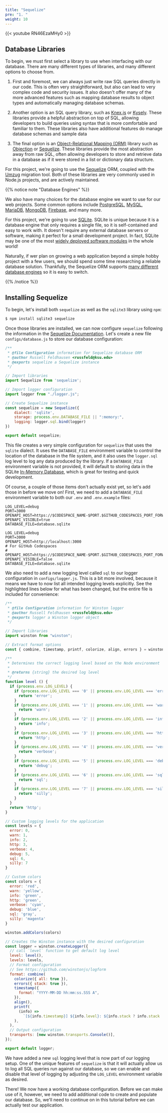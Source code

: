 ```yaml
---
title: "Sequelize"
pre: "1. "
weight: 10
---
```


{{< youtube RN46EzaMHy0 >}}

## Database Libraries

To begin, we must first select a library to use when interfacing with our database. There are many different types of libraries, and many different options to choose from.

1) First and foremost, we can always just write raw SQL queries directly in our code. This is often very straightforward, but also can lead to very complex code and security issues. It also doesn't offer many of the more advanced features such as mapping database results to object types and automatically managing database schemas.

2) Another option is an SQL query library, such as [Knex.js](https://knexjs.org/) or [Kysely](https://kysely.dev/). These libraries provide a helpful abstraction on top of SQL, allowing developers to build queries using syntax that is more comfortable and familiar to them. These libraries also have additional features do manage database schemas and sample data

3) The final option is an [Object-Relational Mapping (ORM)](https://en.wikipedia.org/wiki/Object%E2%80%93relational_mapping) library such as [Objection](https://vincit.github.io/objection.js/) or [Sequelize](https://sequelize.org/). These libraries provide the most abstraction away from raw SQL, often allowing developers to store and retrieve data in a database as if it were stored in a list or dictionary data structure. 

For this project, we're going to use the [Sequelize](https://sequelize.org/) ORM, coupled with the [Umzug](https://github.com/sequelize/umzug) migration tool. Both of these libraries are very commonly used in Node.js projects, and are actively maintained. 

{{% notice note "Database Engines" %}}

We also have many choices for the database engine we want to use for our web projects. Some common options include [PostgreSQL](https://www.postgresql.org/), [MySQL](https://www.mysql.com/), [MariaDB](https://mariadb.org/), [MongoDB](https://www.mongodb.com/), [Firebase](https://firebase.google.com/), and many more. 

For this project, we're going to use [SQLite](https://www.sqlite.org/). SQLite is unique because it is a database engine that only requires a single file, so it is self-contained and easy to work with. It doesn't require any external database servers or software, making it perfect for a small development project. In fact, SQLite may be one of the most [widely deployed software modules](https://www.sqlite.org/mostdeployed.html) in the whole world!

Naturally, if wer plan on growing a web application beyond a simple hobby project with a few users, we should spend some time researching a reliable database solution. Thankfully, the Sequelize ORM supports [many different database engines](https://sequelize.org/docs/v6/other-topics/dialect-specific-things/) so it is easy to switch.

{{% /notice %}}

## Installing Sequelize

To begin, let's install both `sequelize` as well as the `sqlite3` library using `npm`:

```bash {title="terminal"}
$ npm install sqlite3 sequelize
```

Once those libraries are installed, we can now configure `sequelize` following the information in the [Sequelize Documentation](https://sequelize.org/docs/v6/getting-started/). Let's create a new file `configs/database.js` to store our database configuration:

```js {title="configs/database.js"}
/**
 * @file Configuration information for Sequelize database ORM
 * @author Russell Feldhausen <russfeld@ksu.edu>
 * @exports sequelize a Sequelize instance
 */

// Import libraries
import Sequelize from 'sequelize';

// Import logger configuration
import logger from "./logger.js";

// Create Sequelize instance
const sequelize = new Sequelize({
    dialect: 'sqlite',
    storage: process.env.DATABASE_FILE || ":memory:",
    logging: logger.sql.bind(logger)
})

export default sequelize;
```

This file creates a very simple configuration for `sequelize` that uses the `sqlite` dialect. It uses the `DATABASE_FILE` environment variable to control the location of the database in the file system, and it also uses the `logger.sql` log level to log any data produced by the library. If a `DATABASE_FILE` environment variable is not provided, it will default to storing data in the SQLite [In-Memory Database](https://www.sqlite.org/inmemorydb.html), which is great for testing and quick development.

Of course, a couple of those items don't actually exist yet, so let's add those in before we move on! First, we need to add a `DATABASE_FILE` environment variable to both our `.env` and `.env.example` files:

```env {title=".env" hl_lines="5"}
LOG_LEVEL=debug
PORT=3000
OPENAPI_HOST=https://$CODESPACE_NAME-$PORT.$GITHUB_CODESPACES_PORT_FORWARDING_DOMAIN
OPENAPI_VISIBLE=true
DATABASE_FILE=database.sqlite
```

```env {title=".env.example" hl_lines="7"}
LOG_LEVEL=debug
PORT=3000
OPENAPI_HOST=http://localhost:3000
# For GitHub Codespaces
# OPENAPI_HOST=https://$CODESPACE_NAME-$PORT.$GITHUB_CODESPACES_PORT_FORWARDING_DOMAIN
OPENAPI_VISIBLE=false
DATABASE_FILE=database.sqlite
```

We also need to add a new logging level called `sql` to our logger configuration in `configs/logger.js`. This is a bit more involved, because it means we have to now list all intended logging levels explicitly. See the highlighted lines below for what has been changed, but the entire file is included for convenience:

```js {title="configs/logger.js" hl_lines="38-43 48-72 78"}
/**
 * @file Configuration information for Winston logger
 * @author Russell Feldhausen <russfeld@ksu.edu>
 * @exports logger a Winston logger object
 */

// Import libraries
import winston from "winston";

// Extract format options
const { combine, timestamp, printf, colorize, align, errors } = winston.format;

/**
 * Determines the correct logging level based on the Node environment
 *
 * @returns {string} the desired log level
 */
function level () {
  if (process.env.LOG_LEVEL) {
    if (process.env.LOG_LEVEL === '0' || process.env.LOG_LEVEL === 'error') {
      return 'error';
    }
    if (process.env.LOG_LEVEL === '1' || process.env.LOG_LEVEL === 'warn') {
      return 'warn';
    }
    if (process.env.LOG_LEVEL === '2' || process.env.LOG_LEVEL === 'info') {
      return 'info';
    }
    if (process.env.LOG_LEVEL === '3' || process.env.LOG_LEVEL === 'http') {
      return 'http';
    }
    if (process.env.LOG_LEVEL === '4' || process.env.LOG_LEVEL === 'verbose') {
      return 'verbose';
    }
    if (process.env.LOG_LEVEL === '5' || process.env.LOG_LEVEL === 'debug') {
      return 'debug';
    }
    if (process.env.LOG_LEVEL === '6' || process.env.LOG_LEVEL === 'sql') {
      return 'sql';
    }
    if (process.env.LOG_LEVEL === '7' || process.env.LOG_LEVEL === 'silly') {
      return 'silly';
    }
  }
  return 'http';
}

// Custom logging levels for the application
const levels = {
  error: 0,
  warn: 1,
  info: 2,
  http: 3,
  verbose: 4,
  debug: 5,
  sql: 6,
  silly: 7
}

// Custom colors
const colors = {
  error: 'red',
  warn: 'yellow',
  info: 'green',
  http: 'green',
  verbose: 'cyan',
  debug: 'blue',
  sql: 'gray',
  silly: 'magenta'
}

winston.addColors(colors)

// Creates the Winston instance with the desired configuration
const logger = winston.createLogger({
  // call `level` function to get default log level
  level: level(),
  levels: levels,
  // Format configuration
  // See https://github.com/winstonjs/logform
  format: combine(
    colorize({ all: true }),
    errors({ stack: true }),
    timestamp({
      format: "YYYY-MM-DD hh:mm:ss.SSS A",
    }),
    align(),
    printf(
      (info) =>
        `[${info.timestamp}] ${info.level}: ${info.stack ? info.stack : info.message}`,
    ),
  ),
  // Output configuration
  transports: [new winston.transports.Console()],
});

export default logger;
```

We have added a new `sql` logging level that is now part of our logging setup. One of the unique features of `sequelize` is that it will actually allow us to log all SQL queries run against our database, so we can enable and disable that level of logging by adjusting the `LOG_LEVEL` environment variable as desired.

There! We now have a working database configuration. Before we can make use of it, however, we need to add additional code to create and populate our database. So, we'll need to continue on in this tutorial before we can actually test our application.